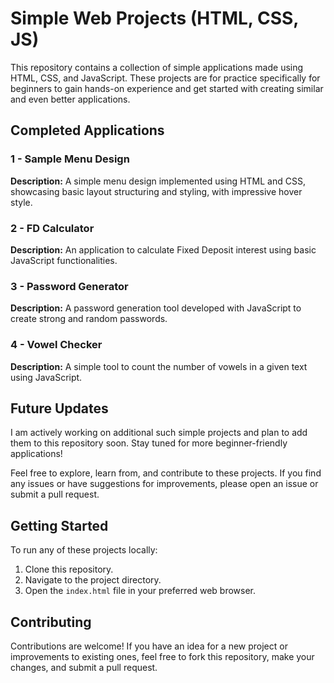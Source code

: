 # Simple Web Projects (HTML, CSS, JS)

This repository contains a collection of simple applications made using HTML, CSS, and JavaScript. These projects are for practice specifically for beginners to gain hands-on experience and get started with creating similar and even better applications.

## Completed Applications

### 1 - Sample Menu Design
**Description:** A simple menu design implemented using HTML and CSS, showcasing basic layout structuring and styling, with impressive hover style.

### 2 - FD Calculator
**Description:** An application to calculate Fixed Deposit interest using basic JavaScript functionalities.

### 3 - Password Generator
**Description:** A password generation tool developed with JavaScript to create strong and random passwords.

### 4 - Vowel Checker
**Description:** A simple tool to count the number of vowels in a given text using JavaScript.

## Future Updates
I am actively working on additional such simple projects and plan to add them to this repository soon. Stay tuned for more beginner-friendly applications!

Feel free to explore, learn from, and contribute to these projects. If you find any issues or have suggestions for improvements, please open an issue or submit a pull request.

## Getting Started
To run any of these projects locally:
1. Clone this repository.
2. Navigate to the project directory.
3. Open the `index.html` file in your preferred web browser.

## Contributing
Contributions are welcome! If you have an idea for a new project or improvements to existing ones, feel free to fork this repository, make your changes, and submit a pull request.
